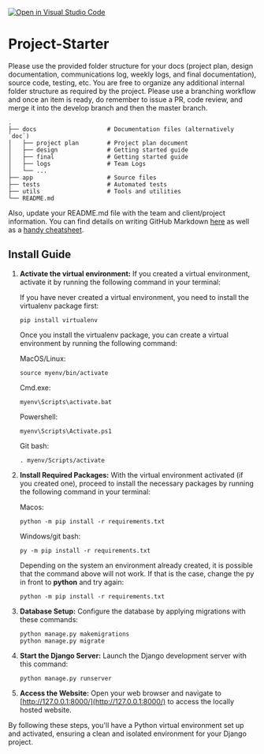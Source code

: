 [![Open in Visual Studio Code](https://classroom.github.com/assets/open-in-vscode-718a45dd9cf7e7f842a935f5ebbe5719a5e09af4491e668f4dbf3b35d5cca122.svg)](https://classroom.github.com/online_ide?assignment_repo_id=12113061&assignment_repo_type=AssignmentRepo)

# Project-Starter

Please use the provided folder structure for your docs (project plan, design documentation, communications log, weekly logs, and final documentation), source code, testing, etc.    You are free to organize any additional internal folder structure as required by the project.  Please use a branching workflow and once an item is ready, do remember to issue a PR, code review, and merge it into the develop branch and then the master branch.

```
.
├── docs                    # Documentation files (alternatively `doc`)
│   ├── project plan        # Project plan document
│   ├── design              # Getting started guide
│   ├── final               # Getting started guide
│   ├── logs                # Team Logs
│   └── ...
├── app                     # Source files
├── tests                   # Automated tests
├── utils                   # Tools and utilities
└── README.md
```

Also, update your README.md file with the team and client/project information.  You can find details on writing GitHub Markdown [here](https://docs.github.com/en/get-started/writing-on-github/getting-started-with-writing-and-formatting-on-github/basic-writing-and-formatting-syntax) as well as a [handy cheatsheet](https://enterprise.github.com/downloads/en/markdown-cheatsheet.pdf).

## Install Guide

1. **Activate the virtual environment:** If you created a virtual environment, activate it by running the following command in your terminal:

   If you have never created a virtual environment, you need to install the virtualenv package first:

   ```console
   pip install virtualenv
   ```

   Once you install the virtualenv package, you can create a virtual environment by running the following command:


   MacOS/Linux:

   ```console
   source myenv/bin/activate
   ```

   Cmd.exe:

   ```console
   myenv\Scripts\activate.bat
   ```

   Powershell:

   ```console
   myenv\Scripts\Activate.ps1
   ```

   Git bash:

   ```console
   . myenv/Scripts/activate
   ```

2. **Install Required Packages:** With the virtual environment activated (if you created one), proceed to install the necessary packages by running the following command in your terminal:

   Macos:

   ```console
   python -m pip install -r requirements.txt
   ```

   Windows/git bash:

   ```console
   py -m pip install -r requirements.txt
   ```

   Depending on the system an environment already created, it is possible that the command above will not work. If that is the case, change the py in front to **python** and try again:

   ```console
   python -m pip install -r requirements.txt
   ```
3. **Database Setup:** Configure the database by applying migrations with these commands:

   ```console
   python manage.py makemigrations
   python manage.py migrate
   ```
4. **Start the Django Server:** Launch the Django development server with this command:

   ```console
   python manage.py runserver
   ```
5. **Access the Website:** Open your web browser and navigate to [http://127.0.0.1:8000/](http://127.0.0.1:8000/) to access the locally hosted website.

By following these steps, you'll have a Python virtual environment set up and activated, ensuring a clean and isolated environment for your Django project.
